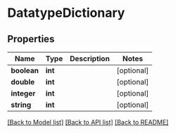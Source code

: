 # DatatypeDictionary

## Properties
Name | Type | Description | Notes
------------ | ------------- | ------------- | -------------
**boolean** | **int** |  | [optional] 
**double** | **int** |  | [optional] 
**integer** | **int** |  | [optional] 
**string** | **int** |  | [optional] 

[[Back to Model list]](../README.md#documentation-for-models) [[Back to API list]](../README.md#documentation-for-api-endpoints) [[Back to README]](../README.md)

